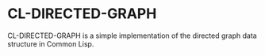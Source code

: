 CL-DIRECTED-GRAPH
=================

CL-DIRECTED-GRAPH is a simple implementation of the directed graph data structure in Common Lisp.